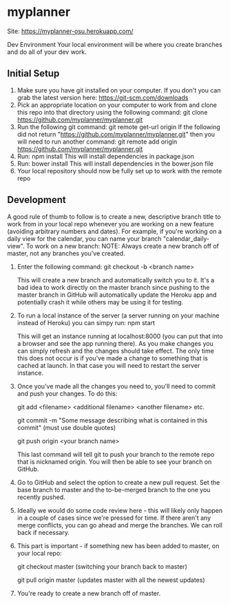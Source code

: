 # myplanner
Site: https://myplanner-osu.herokuapp.com/

Dev Environment
Your local environment will be where you create branches and do all of your dev work.

## Initial Setup
1. Make sure you have git installed on your computer. If you don't you can grab the latest version here: https://git-scm.com/downloads
2. Pick an appropriate location on your computer to work from and clone this repo into that directory using the following command:
	git clone https://github.com/myplanner/myplanner.git
3. Run the following git command: git remote get-url origin
	If the following did not return "https://github.com/myplanner/myplanner.git" then you will need to run another command:
	git remote add origin https://github.com/myplanner/myplanner.git
4. Run: npm install
	This will install dependencies in package.json
5. Run: bower install
	This will install dependencies in the bower.json file
6. Your local repository should now be fully set up to work with the remote repo

## Development
A good rule of thumb to follow is to create a new, descriptive branch title to work from in your local repo whenever you are working on a new feature (avoiding arbitrary numbers and dates). For example, if you're working on a daily view for the calendar, you can name your branch "calendar_daily-view". To work on a new branch:
NOTE: Always create a new branch off of master, not any branches you've created.
1. Enter the following command: git checkout -b \<branch name>

	This will create a new branch and automatically switch you to it. It's a bad idea to work directly on the master branch since pushing to the master branch in GitHub will automatically update the Heroku app and potentially crash it while others may be using it for testing.
2. To run a local instance of the server (a server running on your machine instead of Heroku) you can simpy run: npm start

	This will get an instance running at localhost:8000 (you can put that into a browser and see the app running there). As you make changes you can simply refresh and the changes should take effect. The only time this does not occur is if you've made a change to something that is cached at launch. In that case you will need to restart the server instance.
3. Once you've made all the changes you need to, you'll need to commit and push your changes. To do this:

	git add \<filename> \<additional filename> \<another filename> etc.
	
	git commit -m "Some message describing what is contained in this commit" (must use double quotes)
	
	git push origin \<your branch name>
	
	This last command will tell git to push your branch to the remote repo that is nicknamed origin. You will then be able to see your branch on GitHub.
4. Go to GitHub and select the option to create a new pull request. Set the base branch to master and the to-be-merged branch to the one you recently pushed.
5. Ideally we would do some code review here - this will likely only happen in a couple of cases since we're pressed for time. If there aren't any merge conflicts, you can go ahead and merge the branches. We can roll back if necessary.
6. This part is important - if something new has been added to master, on your local repo:

	git checkout master (switching your branch back to master)
	
	git pull origin master (updates master with all the newest updates)
7. You're ready to create a new branch off of master.
